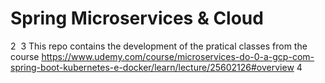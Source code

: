# Spring Microservices & Cloud
2
​
3
This repo contains the development of the pratical classes from the course https://www.udemy.com/course/microservices-do-0-a-gcp-com-spring-boot-kubernetes-e-docker/learn/lecture/25602126#overview
4
​
